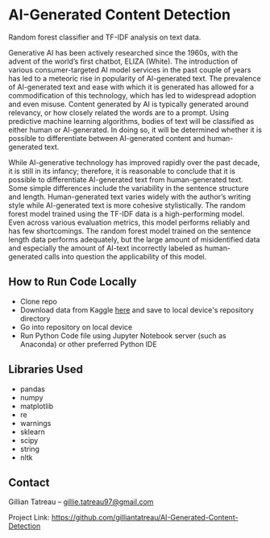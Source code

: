 # AI-Generated Content Detection
Random forest classifier and TF-IDF analysis on text data. 

Generative AI has been actively researched since the 1960s, with the advent of the world’s first chatbot, ELIZA (White). The introduction of various consumer-targeted AI model services in the past couple of years has led to a meteoric rise in popularity of AI-generated text. The prevalence of AI-generated text and ease with which it is generated has allowed for a commodification of this technology, which has led to widespread adoption and even misuse. Content generated by AI is typically generated around relevancy, or how closely related the words are to a prompt. Using predictive machine learning algorithms, bodies of text will be classified as either human or AI-generated. In doing so, it will be determined whether it is possible to differentiate between AI-generated content and human-generated text.

While AI-generative technology has improved rapidly over the past decade, it is still in its infancy; therefore, it is reasonable to conclude that it is possible to differentiate AI-generated text from human-generated text. Some simple differences include the variability in the sentence structure and length. Human-generated text varies widely with the author’s writing style while AI-generated text is more cohesive stylistically. The random forest model trained using the TF-IDF data is a high-performing model. Even across various evaluation metrics, this model performs reliably and has few shortcomings. The random forest model trained on the sentence length data performs adequately, but the large amount of misidentified data and especially the amount of AI-text incorrectly labeled as human-generated calls into question the applicability of this model. 



## How to Run Code Locally
- Clone repo
- Download data from Kaggle [here](https://www.kaggle.com/datasets/shanegerami/ai-vs-human-text/data) and save to local device's repository directory
- Go into repository on local device
- Run Python Code file using Jupyter Notebook server (such as Anaconda) or other preferred Python IDE


## Libraries Used
- pandas
- numpy
- matplotlib
- re
- warnings
- sklearn
- scipy
- string
- nltk


## Contact
Gillian Tatreau – gillie.tatreau97@gmail.com

Project Link: https://github.com/gilliantatreau/AI-Generated-Content-Detection
